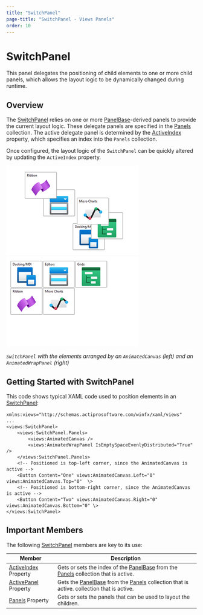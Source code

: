 ```yaml
---
title: "SwitchPanel"
page-title: "SwitchPanel - Views Panels"
order: 10
---
```

# SwitchPanel

This panel delegates the positioning of child elements to one or more child panels, which allows the layout logic to be dynamically changed during runtime.

## Overview

The [SwitchPanel](xref:@ActiproUIRoot.Controls.Views.SwitchPanel) relies on one or more [PanelBase](xref:@ActiproUIRoot.Controls.Views.Primitives.PanelBase)-derived panels to provide the current layout logic. These delegate panels are specified in the [Panels](xref:@ActiproUIRoot.Controls.Views.SwitchPanel.Panels) collection. The active delegate panel is determined by the [ActiveIndex](xref:@ActiproUIRoot.Controls.Views.SwitchPanel.ActiveIndex) property, which specifies an index into the `Panels` collection.

Once configured, the layout logic of the `SwitchPanel` can be quickly altered by updating the `ActiveIndex` property.

![Screenshot](../images/stackpanel-canvas.png)![Screenshot](../images/stackpanel-animatedwrappanel.png)

*`SwitchPanel` with the elements arranged by an `AnimatedCanvas` (left) and an `AnimatedWrapPanel` (right)*

## Getting Started with SwitchPanel

This code shows typical XAML code used to position elements in an [SwitchPanel](xref:@ActiproUIRoot.Controls.Views.SwitchPanel):

```xaml
xmlns:views="http://schemas.actiprosoftware.com/winfx/xaml/views"
...
<views:SwitchPanel>
	<views:SwitchPanel.Panels>
		<views:AnimatedCanvas />
		<views:AnimatedWrapPanel IsEmptySpaceEvenlyDistributed="True" />
	</views:SwitchPanel.Panels>
	<!-- Positioned is top-left corner, since the AnimatedCanvas is active -->
	<Button Content="One" views:AnimatedCanvas.Left="0" views:AnimatedCanvas.Top="0"  \>
	<!-- Positioned is bottom-right corner, since the AnimatedCanvas is active -->
	<Button Content="Two" views:AnimatedCanvas.Right="0" views:AnimatedCanvas.Bottom="0" \>
</views:SwitchPanel>
```

## Important Members

The following [SwitchPanel](xref:@ActiproUIRoot.Controls.Views.SwitchPanel) members are key to its use:

| Member | Description |
|-----|-----|
| [ActiveIndex](xref:@ActiproUIRoot.Controls.Views.SwitchPanel.ActiveIndex) Property | Gets or sets the index of the [PanelBase](xref:@ActiproUIRoot.Controls.Views.Primitives.PanelBase) from the [Panels](xref:@ActiproUIRoot.Controls.Views.SwitchPanel.Panels) collection that is active. |
| [ActivePanel](xref:@ActiproUIRoot.Controls.Views.SwitchPanel.ActivePanel) Property | Gets the [PanelBase](xref:@ActiproUIRoot.Controls.Views.Primitives.PanelBase) from the [Panels](xref:@ActiproUIRoot.Controls.Views.SwitchPanel.Panels) collection that is active. collection that is active. |
| [Panels](xref:@ActiproUIRoot.Controls.Views.SwitchPanel.Panels) Property | Gets or sets the panels that can be used to layout the children. |
